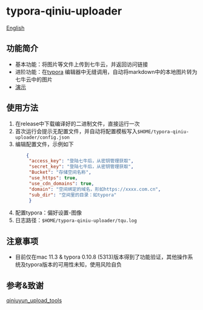 # typora-qiniu-uploader

[English](Readme-en.md)

## 功能简介

- 基本功能：将图片等文件上传到七牛云，并返回访问链接
- 进阶功能：在[typora](https://typora.io/) 编辑器中无缝调用，自动将markdown中的本地图片转为七牛云中的图片
- [演示](https://qncdn.wubowen.com.cn/typora/210508-162521-tqu-demo.gif)

## 使用方法

1. 在release中下载编译好的二进制文件，直接运行一次
2. 首次运行会提示无配置文件，并自动将配置模板写入`$HOME/typora-qiniu-uploader/config.json`
3. 编辑配置文件，示例如下
   ```json
       {
        "access_key": "登陆七牛后，从密钥管理获取",
        "secret_key": "登陆七牛后，从密钥管理获取",
        "Bucket": "存储空间名称",
        "use_https": true,
        "use_cdn_domains": true,
        "domain": "空间绑定的域名，形如https://xxxx.com.cn",
        "sub_dir": "空间里的目录：如typora"
        }
   ```
4. 配置typora：偏好设置-图像
5. 日志路径：`$HOME/typora-qiniu-uploader/tqu.log`

## 注意事项

- 目前仅在mac 11.3 & typora 0.10.8 (5313)版本得到了功能验证，其他操作系统及typora版本的可用性未知，使用风险自负

## 参考&致谢

[qiniuyun_upload_tools](https://github.com/Han-Ya-Jun/qiniuyun_upload_tools)